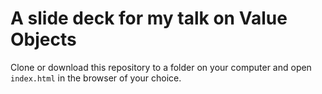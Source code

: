 # A slide deck for my talk on Value Objects

Clone or download this repository to a folder on your computer and open `index.html` in the browser of your choice.
